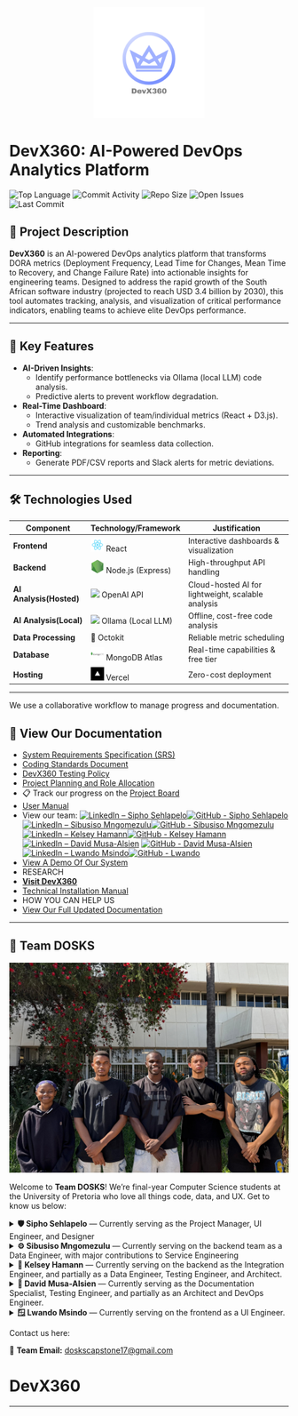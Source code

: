 <p align="center">
  <a href="https://devx360.app" target="_blank">
    <img src="Assets/DevX360.png" alt="DevX360 Logo" width="200"/>
  </a>
</p>



# DevX360: AI-Powered DevOps Analytics Platform

![Top Language](https://img.shields.io/github/languages/top/COS301-SE-2025/DevX360)
![Commit Activity](https://img.shields.io/github/commit-activity/m/COS301-SE-2025/DevX360)
![Repo Size](https://img.shields.io/github/repo-size/COS301-SE-2025/DevX360)
![Open Issues](https://img.shields.io/github/issues/COS301-SE-2025/DevX360)
![Last Commit](https://img.shields.io/github/last-commit/COS301-SE-2025/DevX360)


## 🚀 Project Description

**DevX360** is an AI-powered DevOps analytics platform that transforms DORA metrics (Deployment Frequency, Lead Time for Changes, Mean Time to Recovery, and Change Failure Rate) into actionable insights for engineering teams. Designed to address the rapid growth of the South African software industry (projected to reach USD 3.4 billion by 2030), this tool automates tracking, analysis, and visualization of critical performance indicators, enabling teams to achieve elite DevOps performance.

---





## 🔑 Key Features

- **AI-Driven Insights**:  
  - Identify performance bottlenecks via Ollama (local LLM) code analysis.
  - Predictive alerts to prevent workflow degradation.
- **Real-Time Dashboard**:  
  - Interactive visualization of team/individual metrics (React + D3.js).
  - Trend analysis and customizable benchmarks.
- **Automated Integrations**:  
  - GitHub integrations for seamless data collection.
- **Reporting**:  
  - Generate PDF/CSV reports and Slack alerts for metric deviations.

---

## 🛠 Technologies Used

| Component           | Technology/Framework                                                                                   | Justification                          |
|---------------------|--------------------------------------------------------------------------------------------------------|----------------------------------------|
| **Frontend**        | <img src="https://raw.githubusercontent.com/github/explore/main/topics/react/react.png" width="24"/> React      | Interactive dashboards & visualization |
| **Backend**         | <img src="https://raw.githubusercontent.com/github/explore/main/topics/nodejs/nodejs.png" width="24"/> Node.js (Express) | High-throughput API handling           |
| **AI Analysis(Hosted)**     | <img src="https://encrypted-tbn0.gstatic.com/images?q=tbn:ANd9GcTpENkKrmMEnTEVg4hNLhje-ulIiVCpWRITxA&s" width="24"/> OpenAI API | Cloud-hosted AI for lightweight, scalable analysis |
| **AI Analysis(Local)**     | <img src="https://miro.medium.com/v2/resize:fit:1100/format:webp/1*UnUo_KuVO3gVcrwPqiAzAg.png" width="24"/> Ollama (Local LLM) | Offline, cost-free code analysis       |
| **Data Processing** | 🐙 Octokit                                                                                              | Reliable metric scheduling             |
| **Database**        | <img src="https://raw.githubusercontent.com/github/explore/main/topics/mongodb/mongodb.png" width="24"/> MongoDB Atlas     | Real-time capabilities & free tier     |
| **Hosting**         | <img src="https://raw.githubusercontent.com/github/explore/main/topics/vercel/vercel.png" width="24"/> Vercel                  | Zero-cost deployment                   |



---

We use a collaborative workflow to manage progress and documentation.

## 📄 View Our Documentation
- [System Requirements Specification (SRS)](https://github.com/COS301-SE-2025/DevX360/blob/main/Documentation%20V4/SRS%20V2.5.pdf)
- [Coding Standards Document](https://github.com/COS301-SE-2025/DevX360/blob/main/Documentation%20V4/DevX360%20Coding%20Standards%20V3.1.pdf)
- [DevX360 Testing Policy](https://github.com/COS301-SE-2025/DevX360/blob/main/Documentation%20V4/DevX360%20Testing%20Policy%20V2.pdf) 
- [Project Planning and Role Allocation](https://github.com/COS301-SE-2025/DevX360/blob/main/Documentation%20V4/Project%20Planning%20and%20Role%20Allocation%20V5.pdf)
- 📋 Track our progress on the [Project Board](https://github.com/COS301-SE-2025/DevX360/projects?query=is%3Aopen)
- [User Manual](https://github.com/COS301-SE-2025/DevX360/blob/feature/frontend/README.md)  
- View our team: [![LinkedIn – Sipho Sehlapelo](https://img.shields.io/badge/LinkedIn-blue?logo=linkedin&label=Sipho%20Sehlapelo)](https://www.linkedin.com/in/sipho-sehlapelo-769155356)[![GitHub - Sipho Sehlapelo](https://img.shields.io/badge/GitHub-%23121011.svg?logo=github&logoColor=white)](https://github.com/Letha456)
[![LinkedIn – Sibusiso Mngomezulu](https://img.shields.io/badge/LinkedIn-blue?logo=linkedin&label=Sibusiso%20Mngomezulu)](https://www.linkedin.com/in/sibusiso-mngomezulu-)[![GitHub - Sibusiso Mngomezulu](https://img.shields.io/badge/GitHub-%23121011.svg?logo=github&logoColor=white)](https://github.com/SibusisoMngo)
[![LinkedIn – Kelsey Hamann](https://img.shields.io/badge/LinkedIn-blue?logo=linkedin&label=Kelsey%20Hamann)](https://www.linkedin.com/in/kelsey-d-hamann)[![GitHub - Kelsey Hamann](https://img.shields.io/badge/GitHub-%23121011.svg?logo=github&logoColor=white)](https://github.com/khamann39)
[![LinkedIn – David Musa-Alsien](https://img.shields.io/badge/LinkedIn-blue?logo=linkedin&label=David%20Musa-Alsien)](https://www.linkedin.com/in/david-musa-aisien-381700356)
[![GitHub - David Musa-Alsien](https://img.shields.io/badge/GitHub-%23121011.svg?logo=github&logoColor=white)](https://github.com/LovelyPandaGuy)
[![LinkedIn – Lwando Msindo](https://img.shields.io/badge/LinkedIn-blue?logo=linkedin&label=Lwando%20Msindo)](https://www.linkedin.com/in/lwando-msindo-0220722b5/)[![GitHub - Lwando](https://img.shields.io/badge/GitHub-%23121011.svg?logo=github&logoColor=white)](https://github.com/lwando04)
- [View A Demo Of Our System](https://youtu.be/uH9avGoDJd4)
- RESEARCH
- <strong><a href="https://devx360.app" target="_blank">Visit DevX360</a></strong>
- [Technical Installation Manual](https://github.com/COS301-SE-2025/DevX360/blob/feature/ai-analysis/README.md#installation)
- HOW YOU CAN HELP US
- [View Our Full Updated Documentation](https://github.com/COS301-SE-2025/DevX360/tree/main/Documentation%20V4)



---

## 👥 Team DOSKS

<p align="center">
  <img src="Assets/DevX360 Team.jpg" alt="DevX360 Team" width="600"/>
</p>

Welcome to **Team DOSKS**! We’re final-year Computer Science students at the University of Pretoria who love all things code, data, and UX. Get to know us below:

<details>
<summary><strong>🛡️ Sipho Sehlapelo</strong> — Currently serving as the Project Manager, UI Engineer, and Designer</summary>

<div>

- **Key Skills:** React · Full-Stack Development  
- **About Me:**  
  > “I’m in my final year studying Computer Science at UP. I’m driven by solving real-world problems with code—whether it’s building a full-stack web app in JavaScript or exploring data pipelines in Python. I love finding creative ways to bridge theory with hands-on projects.”

Find me on:

[![LinkedIn – Sipho Sehlapelo](https://img.shields.io/badge/LinkedIn-blue?logo=linkedin&label=Sipho%20Sehlapelo)](https://www.linkedin.com/in/sipho-sehlapelo-769155356)[![GitHub - Sipho Sehlapelo](https://img.shields.io/badge/GitHub-%23121011.svg?logo=github&logoColor=white)](https://github.com/Letha456)

</div>
</details>

<details>
<summary><strong>⚙️ Sibusiso Mngomezulu</strong> — Currently serving on the backend team as a Data Engineer, with major contributions to Service
Engineering</summary>

<div>

- **Key Skills:** JavaScript · Node.js · API Development  
- **About Me:**  
  > “As a final-year UP CS student, I’m passionate about designing robust backend systems. I enjoy writing clean Node.js APIs, optimizing data flows in Python, and ensuring that every service scales efficiently. I’m always curious about new patterns in distributed computing and I enjoy tinkering with open-source projects.”


Find me here:

[![LinkedIn – Sibusiso Mngomezulu](https://img.shields.io/badge/LinkedIn-blue?logo=linkedin&label=Sibusiso%20Mngomezulu)](https://www.linkedin.com/in/sibusiso-mngomezulu-)[![GitHub - Sibusiso Mngomezulu](https://img.shields.io/badge/GitHub-%23121011.svg?logo=github&logoColor=white)](https://github.com/SibusisoMngo)

</div>
</details>

<details>
<summary><strong>🔗 Kelsey Hamann</strong> — Currently serving on the backend as the Integration Engineer, and partially as a Data
Engineer, Testing Engineer, and Architect.
</summary>

<div>

- **Key Skills:** JavaScript · Distributed Systems  
- **About Me:**  
  > “I’m wrapping up my CS degree at UP this year, with a deep interest in distributed systems and Python scripting. I find joy in breaking down complex architectures into maintainable modules and exploring container orchestration.”


Contact me here:

[![LinkedIn – Kelsey Hamann](https://img.shields.io/badge/LinkedIn-blue?logo=linkedin&label=Kelsey%20Hamann)](https://www.linkedin.com/in/kelsey-d-hamann)[![GitHub - Kelsey Hamann](https://img.shields.io/badge/GitHub-%23121011.svg?logo=github&logoColor=white)](https://github.com/khamann39)

</div>
</details>

<details>
<summary><strong>🎨 David Musa-Alsien</strong> — Currently serving as the Documentation Specialist, Testing Engineer, and partially as an
Architect and DevOps Engineer.
</summary>

<div>

- **Key Skills:** React · UI/UX Design  
- **About Me:**  
  > “In my final year at UP, I focus on crafting intuitive user experiences. I’m passionate about accessibility and love turning data into interactive visual stories. I enjoy seeing how I can apply the coding concepts I learn in everyday life and using my skills to benefit those around me as well as myself.”

Contact me here:

[![LinkedIn – David Musa-Alsien](https://img.shields.io/badge/LinkedIn-blue?logo=linkedin&label=David%20Musa-Alsien)](https://www.linkedin.com/in/david-musa-aisien-381700356)
[![GitHub - David Musa-Alsien](https://img.shields.io/badge/GitHub-%23121011.svg?logo=github&logoColor=white)](https://github.com/LovelyPandaGuy)


</div>
</details>

<details>
<summary><strong>🪟 Lwando Msindo</strong> — Currently serving on the frontend as a UI Engineer.
</summary>

<div>

- **Key Skills:** REST APIs · React
- **About Me:**  
  > “As a final-year Computer Science student at UP, I am passionate about how software works at its core. I enjoy shaping the logic that drives applications and designing abstractions that simplify complexity, now extending that mindset into UI/UX design.”

Contact me here:

[![LinkedIn – Lwando Msindo](https://img.shields.io/badge/LinkedIn-blue?logo=linkedin&label=Lwando%20Msindo)](https://www.linkedin.com/in/lwando-msindo-0220722b5/)[![GitHub - Lwando](https://img.shields.io/badge/GitHub-%23121011.svg?logo=github&logoColor=white)](https://github.com/lwando04)

</div>
</details>

Contact us here:

📧 **Team Email:** doskscapstone17@gmail.com


# DevX360


---
